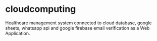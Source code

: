 # cloudcomputing
Healthcare management system connected to cloud database, google sheets, whatsapp api and google firebase email verification as a Web Application. 
